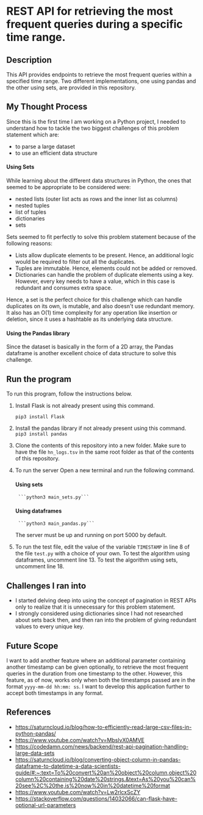 # REST API for retrieving the most frequent queries during a specific time range.

## Description
This API provides endpoints to retrieve the most frequent queries within a specified time range. Two different implementations, one using pandas and the other using sets, are provided in this repository.

## My Thought Process
Since this is the first time I am working on a Python project, I needed to understand how to tackle the two biggest challenges of this problem statement which are:
- to parse a large dataset
- to use an efficient data structure 

#### Using Sets
While learning about the different data structures in Python, the ones that seemed to be appropriate to be considered were:
- nested lists (outer list acts as rows and the inner list as columns)
- nested tuples
- list of tuples
- dictionaries
- sets

Sets seemed to fit perfectly to solve this problem statement because of the following reasons:
- Lists allow duplicate elements to be present. Hence, an additional logic would be required to filter out all the duplicates.
- Tuples are immutable. Hence, elements could not be added or removed.
- Dictionaries can handle the problem of duplicate elements using a key. However, every key needs to have a value, which in this case is redundant and consumes extra space.

Hence, a set is the perfect choice for this challenge which can handle duplicates on its own, is mutable, and also doesn't use redundant memory. It also has an O(1) time complexity for any operation like insertion or deletion, since it uses a hashtable as its underlying data structure.

#### Using the Pandas library
Since the dataset is basically in the form of a 2D array, the Pandas dataframe is another excellent choice of data structure to solve this challenge. 

## Run the program
To run this program, follow the instructions below.

1. Install Flask is not already present using this command.

    ```pip3 install Flask```

2. Install the pandas library if not already present using this command.
    ```pip3 install pandas```

3. Clone the contents of this repository into a new folder. Make sure to have the file ```hn_logs.tsv``` in the same root folder as that of the contents of this repository.

4. To run the server
    Open a new terminal and run the following command.
    #### Using sets
        ```python3 main_sets.py```
    #### Using dataframes
        ```python3 main_pandas.py```

    The server must be up and running on port 5000 by default.

5. To run the test file, edit the value of the variable ```TIMESTAMP``` in line 8 of the file ```test.py``` with a choice of your own. To test the algorithm using dataframes, uncomment line 13. To test the algorithm using sets, uncomment line 18. 


## Challenges I ran into
- I started delving deep into using the concept of pagination in REST APIs only to realize that it is unnecessary for this problem statement.
- I strongly considered using dictionaries since I had not researched about sets back then, and then ran into the problem of giving redundant values to every unique key.

## Future Scope
I want to add another feature where an additional parameter containing another timestamp can be given optionally, to retrieve the most frequent queries in the duration from one timestamp to the other. However, this feature, as of now, works only when both the timestamps passed are in the format ```yyyy-mm-dd hh:mm: ss```.
I want to develop this application further to accept both timestamps in any format.

## References
- https://saturncloud.io/blog/how-to-efficiently-read-large-csv-files-in-python-pandas/
- https://www.youtube.com/watch?v=MbslvX0AMVE
- https://codedamn.com/news/backend/rest-api-pagination-handling-large-data-sets
- https://saturncloud.io/blog/converting-object-column-in-pandas-dataframe-to-datetime-a-data-scientists-guide/#:~:text=To%20convert%20an%20object%20column,object%20column%20containing%20date%20strings.&text=As%20you%20can%20see%2C%20the,is%20now%20in%20datetime%20format
- https://www.youtube.com/watch?v=Lw2rlcxScZY
- https://stackoverflow.com/questions/14032066/can-flask-have-optional-url-parameters
